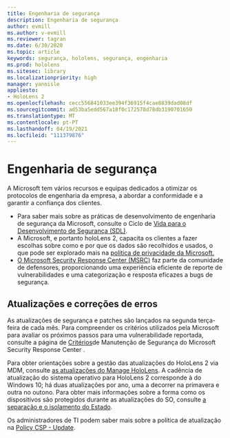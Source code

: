 ```yaml
---
title: Engenharia de segurança
description: Engenharia de segurança
author: evmill
ms.author: v-evmill
ms.reviewer: tagran
ms.date: 6/30/2020
ms.topic: article
keywords: segurança, hololens, segurança, engenharia
ms.prod: hololens
ms.sitesec: library
ms.localizationpriority: high
manager: yannisle
appliesto:
- HoloLens 2
ms.openlocfilehash: cecc556841033ee394f36915f4cae8839dad08df
ms.sourcegitcommit: ad53ba5edd567a18f0c172578d78db3190701650
ms.translationtype: MT
ms.contentlocale: pt-PT
ms.lasthandoff: 04/19/2021
ms.locfileid: "111379876"
---
```

# <a name="security-engineering"></a>Engenharia de segurança

A Microsoft tem vários recursos e equipas dedicados a otimizar os protocolos de engenharia da empresa, a abordar a conformidade e a garantir a confiança dos clientes. 

  * Para saber mais sobre as práticas de desenvolvimento de engenharia de segurança da Microsoft, consulte o Ciclo de [Vida para o Desenvolvimento de Segurança (SDL)](https://www.microsoft.com/securityengineering/sdl).
  * A Microsoft, e portanto holoLens 2, capacita os clientes a fazer escolhas sobre como e por que os dados são recolhidos e usados, o que pode ser explorado mais na [política de privacidade da Microsoft.](https://privacy.microsoft.com/) 
  * [O Microsoft Security Response Center (MSRC)](https://www.microsoft.com/msrc) faz parte da comunidade de defensores, proporcionando uma experiência eficiente de reporte de vulnerabilidades e uma categorização e resposta eficazes a bugs de segurança. 

## <a name="updates-and-patches"></a>Atualizações e correções de erros

As atualizações de segurança e patches são lançados na segunda terça-feira de cada mês. Para compreender os critérios utilizados pela Microsoft para avaliar os próximos passos para uma vulnerabilidade reportada, consulte a página de [Critérios](https://www.microsoft.com/msrc/windows-security-servicing-criteria)de Manutenção de Segurança do Microsoft Security Response Center . 

Para obter orientações sobre a gestão das atualizações do HoloLens 2 via MDM, consulte [as atualizações do Manage HoloLens](https://docs.microsoft.com/hololens/hololens-updates). A cadência de atualização do sistema operativo para HoloLens 2 corresponde à do Windows 10; há duas atualizações por ano, uma a decorrer na primavera e outra no outono. Para obter mais informações sobre a forma como os dispositivos são protegidos durante as atualizações do SO, consulte [a separação e o isolamento do Estado](security-state-separation-isolation.md). 

Os administradores de TI podem saber mais sobre a política de atualização na [Policy CSP - Update](https://docs.microsoft.com/windows/client-management/mdm/policy-csp-update). 
